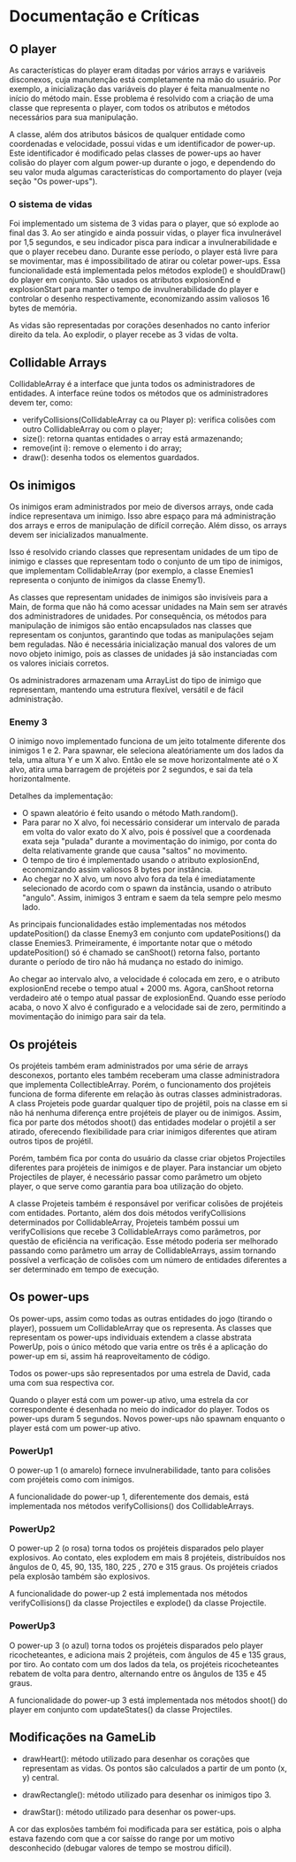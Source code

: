# Documentação e Críticas

## O player

As características do player eram ditadas por vários arrays e variáveis disconexos, cuja manutenção está completamente na mão do usuário. Por exemplo, a inicialização das variáveis do player é feita manualmente no início do método main. Esse problema é resolvido com a criação de uma classe que representa o player, com todos os atributos e métodos necessários para sua manipulação. 

A classe, além dos atributos básicos de qualquer entidade como coordenadas e velocidade, possui vidas e um identificador de power-up. Este identificador é modificado pelas classes de power-ups ao haver colisão do player com algum power-up durante o jogo, e dependendo do seu valor muda algumas características do comportamento do player (veja seção "Os power-ups").

### O sistema de vidas

Foi implementado um sistema de 3 vidas para o player, que só explode ao final das 3. Ao ser atingido e ainda possuir vidas, o player fica invulnerável por 1,5 segundos, e seu indicador pisca para indicar a invulnerabilidade e que o player recebeu dano. Durante esse período, o player está livre para se movimentar, mas é impossibilitado de atirar ou coletar power-ups.
Essa funcionalidade está implementada pelos métodos explode() e shouldDraw() do player em conjunto. São usados os atributos explosionEnd e explosionStart para manter o tempo de invulnerabilidade do player e controlar o desenho respectivamente, economizando assim valiosos 16 bytes de memória.

As vidas são representadas por corações desenhados no canto inferior direito da tela. Ao explodir, o player recebe as 3 vidas de volta.

## Collidable Arrays

CollidableArray é a interface que junta todos os administradores de entidades. A interface reúne todos os métodos que os administradores devem ter, como:
- verifyCollisions(CollidableArray ca ou Player p): verifica colisões com outro CollidableArray ou com o player;
- size(): retorna quantas entidades o array está armazenando;
- remove(int i): remove o elemento i do array;
- draw(): desenha todos os elementos guardados.


## Os inimigos

Os inimigos eram administrados por meio de diversos arrays, onde cada índice representava um inimigo. Isso abre espaço para má administração dos arrays e erros de manipulação de difícil correção. Além disso, os arrays devem ser inicializados manualmente. 

Isso é resolvido criando classes que representam unidades de um tipo de inimigo e classes que representam todo o conjunto de um tipo de inimigos, que implementam CollidableArray (por exemplo, a classe Enemies1 representa o conjunto de inimigos da classe Enemy1). 

As classes que representam unidades de inimigos são invisíveis para a Main, de forma que não há como acessar unidades na Main sem ser através dos administradores de unidades. Por consequência, os métodos para manipulação de inimigos são então encapsulados nas classes que representam os conjuntos, garantindo que todas as manipulações sejam bem reguladas. Não é necessária inicialização manual dos valores de um novo objeto inimigo, pois as classes de unidades já são instanciadas com os valores iniciais corretos. 

Os administradores armazenam uma ArrayList do tipo de inimigo que representam, mantendo uma estrutura flexível, versátil e de fácil administração.

### Enemy 3

O inimigo novo implementado funciona de um jeito totalmente diferente dos inimigos 1 e 2. Para spawnar, ele seleciona aleatóriamente um dos lados da tela, uma altura Y e um X alvo. Então ele se move horizontalmente até o X alvo, atira uma barragem de projéteis por 2 segundos, e sai da tela horizontalmente.

Detalhes da implementação:

- O spawn aleatório é feito usando o método Math.random(). 
- Para parar no X alvo, foi necessário considerar um intervalo de parada em volta do valor exato do X alvo, pois é possível que a coordenada exata seja "pulada" durante a movimentação do inimigo, por conta do delta relativamente grande que causa "saltos" no movimento. 
- O tempo de tiro é implementado usando o atributo explosionEnd, economizando assim valiosos 8 bytes por instância.
- Ao chegar no X alvo, um novo alvo fora da tela é imediatamente selecionado de acordo com o spawn da instância, usando o atributo "angulo". Assim, inimigos 3 entram e saem da tela sempre pelo mesmo lado.

As principais funcionalidades estão implementadas nos métodos updatePosition() da classe Enemy3 em conjunto com updatePositions() da classe Enemies3. Primeiramente, é importante notar que o método updatePosition() só é chamado se canShoot() retorna falso, portanto durante o período de tiro não há mudança no estado do inimigo. 

Ao chegar ao intervalo alvo, a velocidade é colocada em zero, e o atributo explosionEnd recebe o tempo atual + 2000 ms. Agora, canShoot retorna verdadeiro até o tempo atual passar de explosionEnd. Quando esse período acaba, o novo X alvo é configurado e a velocidade sai de zero, permitindo a movimentação do inimigo para sair da tela.


## Os projéteis

Os projéteis também eram administrados por uma série de arrays desconexos, portanto eles também receberam uma classe administradora que implementa CollectibleArray. Porém, o funcionamento dos projéteis funciona de forma diferente em relação às outras classes administradoras. A class Projeteis pode guardar qualquer tipo de projétil, pois na classe em si não há nenhuma diferença entre projéteis de player ou de inimigos. Assim, fica por parte dos métodos shoot() das entidades modelar o projétil a ser atirado, oferecendo flexibilidade para criar inimigos diferentes que atiram outros tipos de projétil.  

Porém, também fica por conta do usuário da classe criar objetos Projectiles diferentes para projéteis de inimigos e de player. Para instanciar um objeto Projectiles de player, é necessário passar como parâmetro um objeto player, o que serve como garantia para boa utilização do objeto.

A classe Projeteis também é responsável por verificar colisões de projéteis com entidades. Portanto, além dos dois métodos verifyCollisions determinados por CollidableArray, Projeteis também possui um verifyCollisions que recebe 3 CollidableArrays como parâmetros, por questão de eficiência na verificação. Esse método poderia ser melhorado passando como parâmetro um array de CollidableArrays, assim tornando possível a verficação de colisões com um número de entidades diferentes a ser determinado em tempo de execução.

## Os power-ups

Os power-ups, assim como todas as outras entidades do jogo (tirando o player), possuem um CollidableArray que os representa. As classes que representam os power-ups individuais extendem a classe abstrata PowerUp, pois o único método que varia entre os três é a aplicação do power-up em si, assim há reaproveitamento de código.

Todos os power-ups são representados por uma estrela de David, cada uma com sua respectiva cor. 

Quando o player está com um power-up ativo, uma estrela da cor correspondente é desenhada no meio do indicador do player. Todos os power-ups duram 5 segundos. Novos power-ups não spawnam enquanto o player está com um power-up ativo.

### PowerUp1

O power-up 1 (o amarelo) fornece invulnerabilidade, tanto para colisões com projéteis como com inimigos.

A funcionalidade do power-up 1, diferentemente dos demais, está implementada nos métodos verifyCollisions() dos CollidableArrays.

### PowerUp2

O power-up 2 (o rosa) torna todos os projéteis disparados pelo player explosivos. Ao contato, eles explodem em mais 8 projéteis, distribuídos nos ângulos de 0, 45, 90, 135, 180, 225 , 270 e 315 graus. Os projéteis criados pela explosão também são explosivos.

A funcionalidade do power-up 2 está implementada nos métodos verifyCollisions() da classe Projectiles e explode() da classe Projectile.

### PowerUp3

O power-up 3 (o azul) torna todos os projéteis disparados pelo player ricocheteantes, e adiciona mais 2 projéteis, com ângulos de 45 e 135 graus, por tiro. Ao contato com um dos lados da tela, os projéteis ricocheteantes rebatem de volta para dentro, alternando entre os ângulos de 135 e 45 graus.

A funcionalidade do power-up 3 está implementada nos métodos shoot() do player em conjunto com updateStates() da classe Projectiles.

## Modificações na GameLib

- drawHeart(): método utilizado para desenhar os corações que representam as vidas. Os pontos são calculados a partir de um ponto (x, y) central.

- drawRectangle(): método utilizado para desenhar os inimigos tipo 3.

- drawStar(): método utilizado para desenhar os power-ups.

A cor das explosões também foi modificada para ser estática, pois o alpha estava fazendo com que a cor saísse do range por um motivo desconhecido (debugar valores de tempo se mostrou difícil).
